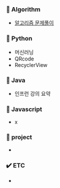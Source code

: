 ### 📕 Algorithm
- [알고리즘 문제풀이](https://seulhee030.tistory.com/category/python/python%20%EC%95%8C%EA%B3%A0%EB%A6%AC%EC%A6%98%20%EB%AC%B8%EC%A0%9C)


### 📙 Python
- 머신러닝
- QRcode
- RecyclerView


### 📒 Java
- 인프런 강의 요약


### 📗 Javascript
- x


### 📘 project
- 


### ✔️ ETC
- 
